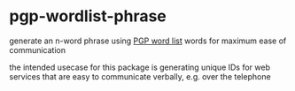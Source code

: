 # pgp-wordlist-phrase
generate an n-word phrase using [PGP word list](https://en.wikipedia.org/wiki/PGP_word_list) words for maximum ease of communication

the intended usecase for this package is generating unique IDs for web services that are easy to communicate verbally, e.g. over the telephone

